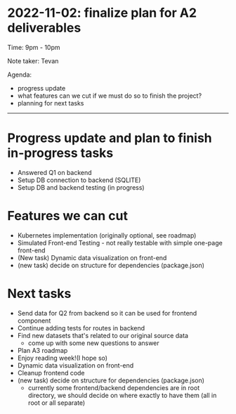 # 2022-11-02: finalize plan for A2 deliverables

Time: 9pm - 10pm

Note taker: Tevan

Agenda: 
- progress update
- what features can we cut if we must do so to finish the project?
- planning for next tasks

---
# Progress update and plan to finish in-progress tasks

- Answered Q1 on backend
- Setup DB connection to backend (SQLITE)
- Setup DB and backend testing (in progress)

# Features we can cut

- Kubernetes implementation (originally optional, see roadmap)
- Simulated Front-end Testing - not really testable with simple one-page front-end
- (New task) Dynamic data visualization on front-end 
- (new task) decide on structure for dependencies (package.json)


# Next tasks

- Send data for Q2 from backend so it can be used for frontend component
- Continue adding tests for routes in backend
- Find new datasets that's related to our original source data
    - come up with some new questions to answer
- Plan A3 roadmap
- Enjoy reading week!(I hope so)
- Dynamic data visualization on front-end 
- Cleanup frontend code
- (new task) decide on structure for dependencies (package.json)
    - currently some frontend/backend dependencies are in root directory, we should decide on where exactly to have them (all in root or all separate)